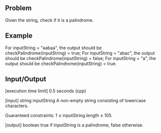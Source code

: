 ## Problem
Given the string, check if it is a palindrome.

## Example
For inputString = "aabaa", the output should be
checkPalindrome(inputString) = true;
For inputString = "abac", the output should be
checkPalindrome(inputString) = false;
For inputString = "a", the output should be
checkPalindrome(inputString) = true.

## Input/Output
[execution time limit] 0.5 seconds (cpp)

[input] string inputString
A non-empty string consisting of lowercase characters.

Guaranteed constraints:
1 ≤ inputString.length ≤ 105.

[output] boolean
true if inputString is a palindrome, false otherwise.